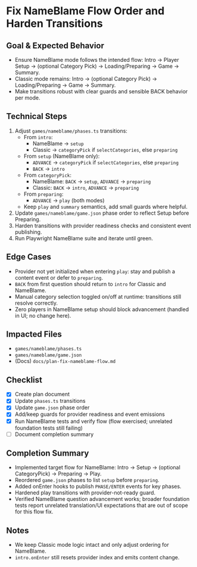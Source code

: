 # Fix NameBlame Flow Order and Harden Transitions

## Goal & Expected Behavior
- Ensure NameBlame mode follows the intended flow: Intro -> Player Setup -> (optional Category Pick) -> Loading/Preparing -> Game -> Summary.
- Classic mode remains: Intro -> (optional Category Pick) -> Loading/Preparing -> Game -> Summary.
- Make transitions robust with clear guards and sensible BACK behavior per mode.

## Technical Steps
1. Adjust `games/nameblame/phases.ts` transitions:
   - From `intro`:
     - NameBlame -> `setup`
     - Classic -> `categoryPick` if `selectCategories`, else `preparing`
   - From `setup` (NameBlame only):
     - `ADVANCE` -> `categoryPick` if `selectCategories`, else `preparing`
     - `BACK` -> `intro`
   - From `categoryPick`:
     - NameBlame: `BACK` -> `setup`, `ADVANCE` -> `preparing`
     - Classic: `BACK` -> `intro`, `ADVANCE` -> `preparing`
   - From `preparing`:
     - `ADVANCE` -> `play` (both modes)
   - Keep `play` and `summary` semantics, add small guards where helpful.
2. Update `games/nameblame/game.json` phase order to reflect Setup before Preparing.
3. Harden transitions with provider readiness checks and consistent event publishing.
4. Run Playwright NameBlame suite and iterate until green.

## Edge Cases
- Provider not yet initialized when entering `play`: stay and publish a content event or defer to `preparing`.
- `BACK` from first question should return to `intro` for Classic and NameBlame.
- Manual category selection toggled on/off at runtime: transitions still resolve correctly.
- Zero players in NameBlame setup should block advancement (handled in UI; no change here).

## Impacted Files
- `games/nameblame/phases.ts`
- `games/nameblame/game.json`
- (Docs) `docs/plan-fix-nameblame-flow.md`

## Checklist
- [x] Create plan document
- [x] Update `phases.ts` transitions
- [x] Update `game.json` phase order
- [x] Add/keep guards for provider readiness and event emissions
- [x] Run NameBlame tests and verify flow (flow exercised; unrelated foundation tests still failing)
- [ ] Document completion summary

## Completion Summary
- Implemented target flow for NameBlame: Intro -> Setup -> (optional CategoryPick) -> Preparing -> Play.
- Reordered `game.json` phases to list `setup` before `preparing`.
- Added onEnter hooks to publish `PHASE/ENTER` events for key phases.
- Hardened play transitions with provider-not-ready guard.
- Verified NameBlame question advancement works; broader foundation tests report unrelated translation/UI expectations that are out of scope for this flow fix.

## Notes
- We keep Classic mode logic intact and only adjust ordering for NameBlame.
- `intro.onEnter` still resets provider index and emits content change.
